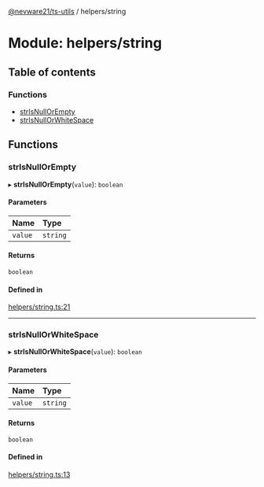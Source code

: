[@nevware21/ts-utils](../README.md) / helpers/string

# Module: helpers/string

## Table of contents

### Functions

- [strIsNullOrEmpty](helpers_string.md#strisnullorempty)
- [strIsNullOrWhiteSpace](helpers_string.md#strisnullorwhitespace)

## Functions

### strIsNullOrEmpty

▸ **strIsNullOrEmpty**(`value`): `boolean`

#### Parameters

| Name | Type |
| :------ | :------ |
| `value` | `string` |

#### Returns

`boolean`

#### Defined in

[helpers/string.ts:21](https://github.com/nevware21/ts-utils/blob/2a92815/ts-utils/src/helpers/string.ts#L21)

___

### strIsNullOrWhiteSpace

▸ **strIsNullOrWhiteSpace**(`value`): `boolean`

#### Parameters

| Name | Type |
| :------ | :------ |
| `value` | `string` |

#### Returns

`boolean`

#### Defined in

[helpers/string.ts:13](https://github.com/nevware21/ts-utils/blob/2a92815/ts-utils/src/helpers/string.ts#L13)
